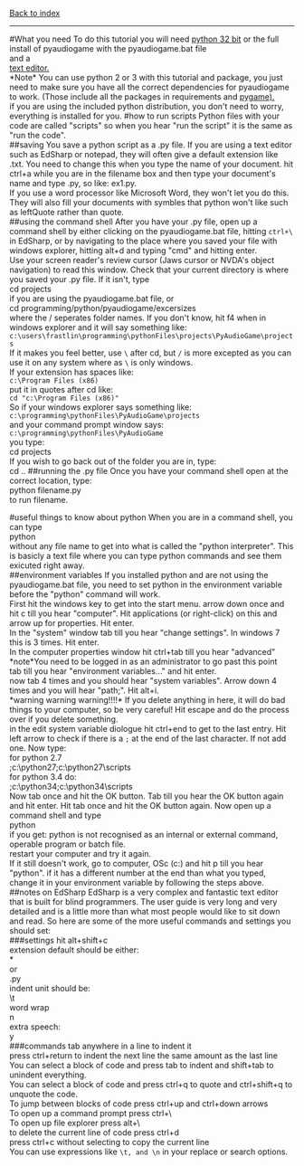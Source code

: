 <title>Getting Started -- Basic Tutorial</title>

[Back to index](index.html)

__________

#What you need
To do this tutorial you will need
[python 32 bit](https://www.python.org/download/releases/2.7.8/) or the full install of pyaudiogame with the pyaudiogame.bat file  
and a  
[text editor.](http://www.EmpowermentZone.com/edsetup.exe)  
\*Note\* You can use python 2 or 3 with this tutorial and package, you just need to make sure you have all the correct dependencies for pyaudiogame to work. (Those include all the packages in requirements and [pygame).](http://pygame.org/news.html)  
if you are using the included python distribution, you don't need to worry, everything is installed for you.
#how to run scripts
Python files with your code are called "scripts" so when you hear "run the script" it is the same as "run the code".  
##saving
You save a python script as a .py file. If you are using a text editor such as EdSharp or notepad, they will often give a default extension like .txt. You need to change this when you type the name of your document. hit ctrl+a while you are in the filename box and then type your document's name and type .py, so like: ex1.py.  
If you use a word processor like Microsoft Word, they won't let you do this. They will also fill your documents with symbles that python won't like such as leftQuote rather than quote.  
##using the command shell
After you have your .py file, open up a command shell by either clicking on the pyaudiogame.bat file, hitting `ctrl+\` in EdSharp, or by navigating to the place where you saved your file with windows explorer, hitting alt+d and typing "cmd" and hitting enter.  
Use your screen reader's review cursor (Jaws cursor or NVDA's object navigation) to read this window. Check that your current directory  is where you saved your .py file. If it isn't, type  
cd projects  
if you are using the pyaudiogame.bat file, or  
cd programming/python/pyaudiogame/excersizes  
where the / seperates folder names. If you don't know, hit f4 when in windows explorer and it will say something like:  
`c:\users\frastlin\programming\pythonFiles\projects\PyAudioGame\projects`  
If it makes you feel better, use `\` after cd, but `/` is more excepted as you can use it on any system where as `\` is only windows.  
If your extension has spaces like:  
`c:\Program Files (x86)`  
put it in quotes after cd like:  
`cd "c:\Program Files (x86)"`  
So if your windows explorer says something like:  
`c:\programming\pythonFiles\PyAudioGame\projects`  
and your command prompt window says:  
`c:\programming\pythonFiles\PyAudioGame`  
you type:  
cd projects  
If you wish to go back out of the folder you are in, type:  
cd ..
##running the .py file
Once you have your command shell open at the correct location, type:  
python filename.py  
to run filename.

#useful things to know about python
When you are in a command shell, you can type  
python  
without any file name to get into what is called the "python interpreter". This is basicly a text file where you can type python commands and see them exicuted right away.  
##environment variables
If you installed python and are not using the pyaudiogame.bat file, you need to set python in the environment variable before the "python" command will work.  
First hit the windows key to get into the start menu. arrow down once and hit c till you hear "computer". Hit applications (or right-click) on this and arrow up for properties. Hit enter.  
In the "system" window tab till you hear "change settings". In windows 7 this is 3 times. Hit enter.  
In the computer properties window hit ctrl+tab till you hear "advanced"  
\*note\*You need to be logged in as an administrator to go past this point  
tab till you hear "environment variables..." and hit enter.  
now tab 4 times and you should hear "system variables". Arrow down 4 times and you will hear "path;". Hit alt+i.  
\*warning warning warning!!!!\* If you delete anything in here, it will do bad things to your computer, so be very careful! Hit escape and do the process over if you delete something.  
in the edit system variable diologue hit ctrl+end to get to the last entry. Hit left arrow to check if there is a `;` at the end of the last character. If not add one. Now type:  
for python 2.7  
;c:\python27;c:\python27\scripts  
for python 3.4 do:  
;c:\python34;c:\python34\scripts  
Now tab once and hit the OK button. Tab till you hear the OK button again and hit enter. Hit tab once and hit the OK button again. Now open up a command shell and type  
python  
if you get: python is not recognised as an internal or external command, operable program or batch file.  
restart your computer and try it again.  
If it still doesn't work, go to computer, OSc (c:\) and hit p till you hear "python". if it has a different number at the end than what you typed, change it in your environment variable by following the steps above.  
##notes on EdSharp
EdSharp is a very complex and fantastic text editor that is built for blind programmers. The user guide is very long and very detailed and is a little more than what most people would like to sit down and read. So here are some of the more useful commands and settings you should set:  
###settings
hit alt+shift+c  
extension default should be either:  
*  
or  
.py  
indent unit should be:  
\t  
word wrap  
n  
extra speech:  
y  
###commands
tab anywhere in a line to indent it  
press ctrl+return to indent the next line the same amount as the last line    
You can select a block of code and press tab to indent and shift+tab to unindent everything.  
You can select a block of code and press ctrl+q to quote and ctrl+shift+q to unquote the code.  
To jump between blocks of code press ctrl+up and ctrl+down arrows  
To open up a command prompt press ctrl+\  
To open up file explorer press alt+\  
to delete the current line of code press ctrl+d  
press ctrl+c without selecting to copy the current line  
You can use expressions like `\t, and \n` in your replace or search options.    
